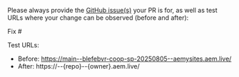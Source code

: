 Please always provide the [GitHub issue(s)](../issues) your PR is for, as well as test URLs where your change can be observed (before and after):

Fix #<gh-issue-id>

Test URLs:
- Before: https://main--blefebvr-coop-sp-20250805--aemysites.aem.live/
- After: https://<branch>--{repo}--{owner}.aem.live/
